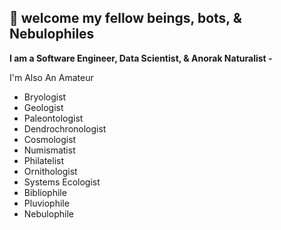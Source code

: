 ## 👋 welcome my fellow beings, bots, & Nebulophiles  
    
**I am a Software Engineer, Data Scientist, & Anorak Naturalist -**  

I'm Also An Amateur
  * Bryologist
  * Geologist
  * Paleontologist
  * Dendrochronologist 
  * Cosmologist
  * Numismatist
  * Philatelist
  * Ornithologist
  * Systems Ecologist
  * Bibliophile
  * Pluviophile
  * Nebulophile

